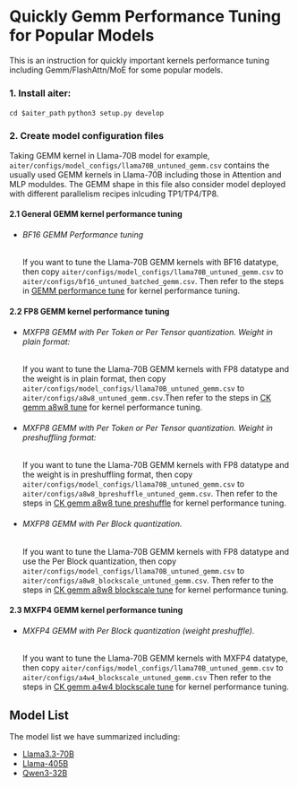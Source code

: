 # Quickly Gemm Performance Tuning for Popular Models

This is an instruction for quickly important kernels performance tuning including Gemm/FlashAttn/MoE for some popular models. 

### 1. Install aiter:
`cd $aiter_path`
`python3 setup.py develop`

### 2. Create model configuration files
Taking GEMM kernel in Llama-70B model for example, `aiter/configs/model_configs/llama70B_untuned_gemm.csv` contains the usually used GEMM kernels in Llama-70B including those in Attention and MLP moduldes. The GEMM shape in this file also consider model deployed with different parallelism recipes inlcuding TP1/TP4/TP8. 

#### 2.1 General GEMM kernel performance tuning
- ###### BF16 GEMM Performance tuning
  If you want to tune the Llama-70B GEMM kernels with BF16 datatype, then copy `aiter/configs/model_configs/llama70B_untuned_gemm.csv` to `aiter/configs/bf16_untuned_batched_gemm.csv`.
  Then refer to the steps in [GEMM performance tune](https://github.com/ROCm/aiter/tree/main/gradlib) for kernel performance tuning. 


#### 2.2 FP8 GEMM kernel performance tuning

- ###### MXFP8 GEMM with Per Token or Per Tensor quantization. Weight in plain format:
  If you want to tune the Llama-70B GEMM kernels with FP8 datatype and the weight is in plain format, then copy `aiter/configs/model_configs/llama70B_untuned_gemm.csv` to `aiter/configs/a8w8_untuned_gemm.csv`.Then refer to the steps in [CK gemm a8w8 tune](https://github.com/ROCm/aiter/tree/main/csrc/ck_gemm_a8w8) for kernel performance tuning. 


- ###### MXFP8 GEMM with Per Token or Per Tensor quantization. Weight in preshuffling format:
   If you want to tune the Llama-70B GEMM kernels with FP8 datatype and the weight is in preshuffling format, then copy `aiter/configs/model_configs/llama70B_untuned_gemm.csv` to `aiter/configs/a8w8_bpreshuffle_untuned_gemm.csv`.
   Then refer to the steps in [CK gemm a8w8 tune preshuffle](https://github.com/ROCm/aiter/tree/main/csrc/ck_gemm_a8w8_bpreshuffle) for kernel performance tuning. 


- ###### MXFP8 GEMM with Per Block quantization.
  If you want to tune the Llama-70B GEMM kernels with FP8 datatype and use the Per Block quantization, then copy `aiter/configs/model_configs/llama70B_untuned_gemm.csv` to `aiter/configs/a8w8_blockscale_untuned_gemm.csv`.
  Then refer to the steps in [CK gemm a8w8 blockscale tune](https://github.com/ROCm/aiter/tree/main/csrc/ck_gemm_a8w8_blockscale) for kernel performance tuning. 


#### 2.3 MXFP4 GEMM kernel performance tuning
- ###### MXFP4 GEMM with Per Block quantization (weight preshuffle).
  If you want to tune the Llama-70B GEMM kernels with MXFP4 datatype, then copy `aiter/configs/model_configs/llama70B_untuned_gemm.csv` to `aiter/configs/a4w4_blockscale_untuned_gemm.csv`
  Then refer to the steps in [CK gemm a4w4 blockscale tune](https://github.com/ROCm/aiter/tree/main/csrc/ck_gemm_a4w4_blockscale) for kernel performance tuning. 


## Model List
The model list we have summarized including:
- [Llama3.3-70B](https://huggingface.co/meta-llama/Llama-3.3-70B-Instruct)
- [Llama-405B](https://huggingface.co/meta-llama/Llama-3.1-405B)
- [Qwen3-32B](https://huggingface.co/Qwen/Qwen3-32B)

